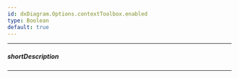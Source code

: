 ```yaml
---
id: dxDiagram.Options.contextToolbox.enabled
type: Boolean
default: true
---
```

---
##### shortDescription
<!-- Description goes here -->

---
<!-- Description goes here -->
